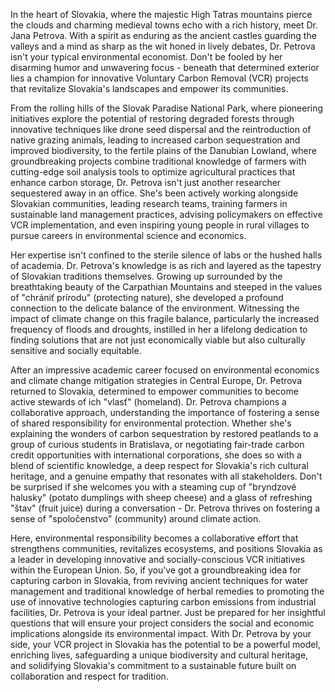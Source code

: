 In the heart of Slovakia, where the majestic High Tatras mountains pierce the clouds and charming medieval towns echo with a rich history, meet Dr. Jana Petrova. With a spirit as enduring as the ancient castles guarding the valleys and a mind as sharp as the wit honed in lively debates, Dr. Petrova isn't your typical environmental economist. Don't be fooled by her disarming humor and unwavering focus - beneath that determined exterior lies a champion for innovative Voluntary Carbon Removal (VCR) projects that revitalize Slovakia's landscapes and empower its communities.

From the rolling hills of the Slovak Paradise National Park, where pioneering initiatives explore the potential of restoring degraded forests through innovative techniques like drone seed dispersal and the reintroduction of native grazing animals, leading to increased carbon sequestration and improved biodiversity, to the fertile plains of the Danubian Lowland, where groundbreaking projects combine traditional knowledge of farmers with cutting-edge soil analysis tools to optimize agricultural practices that enhance carbon storage, Dr. Petrova isn't just another researcher sequestered away in an office. She's been actively working alongside Slovakian communities, leading research teams, training farmers in sustainable land management practices, advising policymakers on effective VCR implementation, and even inspiring young people in rural villages to pursue careers in environmental science and economics.

Her expertise isn't confined to the sterile silence of labs or the hushed halls of academia. Dr. Petrova's knowledge is as rich and layered as the tapestry of Slovakian traditions themselves. Growing up surrounded by the breathtaking beauty of the Carpathian Mountains and steeped in the values of "chrániť prírodu" (protecting nature), she developed a profound connection to the delicate balance of the environment. Witnessing the impact of climate change on this fragile balance, particularly the increased frequency of floods and droughts, instilled in her a lifelong dedication to finding solutions that are not just economically viable but also culturally sensitive and socially equitable.

After an impressive academic career focused on environmental economics and climate change mitigation strategies in Central Europe, Dr. Petrova returned to Slovakia, determined to empower communities to become active stewards of ich "vlasť" (homeland). Dr. Petrova champions a collaborative approach, understanding the importance of fostering a sense of shared responsibility for environmental protection. Whether she's explaining the wonders of carbon sequestration by restored peatlands to a group of curious students in Bratislava, or negotiating fair-trade carbon credit opportunities with international corporations, she does so with a blend of scientific knowledge, a deep respect for Slovakia's rich cultural heritage, and a genuine empathy that resonates with all stakeholders. Don't be surprised if she welcomes you with a steaming cup of "bryndzové halusky" (potato dumplings with sheep cheese) and a glass of refreshing "štav" (fruit juice) during a conversation - Dr. Petrova thrives on fostering a sense of "spoločenstvo" (community) around climate action.

Here, environmental responsibility becomes a collaborative effort that strengthens communities, revitalizes ecosystems, and positions Slovakia as a leader in developing innovative and socially-conscious VCR initiatives within the European Union. So, if you've got a groundbreaking idea for capturing carbon in Slovakia, from reviving ancient techniques for water management and traditional knowledge of herbal remedies to promoting the use of innovative technologies capturing carbon emissions from industrial facilities, Dr. Petrova is your ideal partner. Just be prepared for her insightful questions that will ensure your project considers the social and economic implications alongside its environmental impact. With Dr. Petrova by your side, your VCR project in Slovakia has the potential to be a powerful model, enriching lives, safeguarding a unique biodiversity and cultural heritage, and solidifying Slovakia's commitment to a sustainable future built on collaboration and respect for tradition. 
